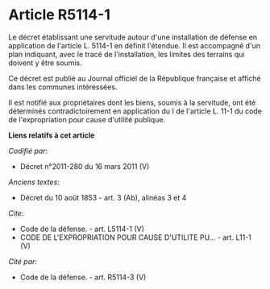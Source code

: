 # Article R5114-1

Le décret établissant une servitude autour d'une installation de défense en application de l'article L. 5114-1 en définit
l'étendue. Il est accompagné d'un plan indiquant, avec le tracé de l'installation, les limites des terrains qui doivent y
être soumis. 

Ce décret est publié au Journal officiel de la République française et affiché dans les communes intéressées. 

Il est notifié aux propriétaires dont les biens, soumis à la servitude, ont été déterminés contradictoirement en application
du I de l'article L. 11-1 du code de l'expropriation pour cause d'utilité publique.

**Liens relatifs à cet article**

_Codifié par_:

  - Décret n°2011-280 du 16 mars 2011 (V)

_Anciens textes_:

  - Décret du 10 août 1853 - art. 3 (Ab), alinéas 3 et 4

_Cite_:

  - Code de la défense. - art. L5114-1 (V)
  - CODE DE L'EXPROPRIATION POUR CAUSE D'UTILITE PU... - art. L11-1 (V)

_Cité par_:

  - Code de la défense. - art. R5114-3 (V)
